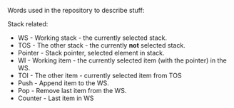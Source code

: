 Words used in the repository to describe stuff:

Stack related:

- WS - Working stack - the currently selected stack.
- TOS - The other stack - the currently **not** selected stack.
- Pointer - Stack pointer, selected element in stack.
- WI - Working item - the currently selected item (with the pointer) in the WS.
- TOI - The other item - currently selected item from TOS
- Push - Append item to the WS.
- Pop - Remove last item from the WS.
- Counter - Last item in WS
